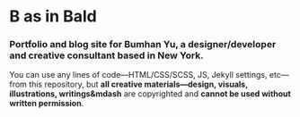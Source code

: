# B as in Bald

### Portfolio and blog site for Bumhan Yu, a designer/developer and creative consultant based in New York.

You can use any lines of code&mdash;HTML/CSS/SCSS, JS, Jekyll settings, etc&mdash;from this repository, but **all creative materials&mdash;design, visuals, illustrations, writings&mdash** are copyrighted and **cannot be used without written permission**.

